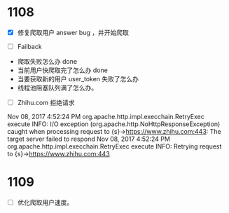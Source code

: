 # 1108

- [x] 修复爬取用户 answer bug ，并开始爬取


- [ ] Failback

- 爬取失败怎么办  done
- 当前用户快爬取完了怎么办  done
- 当要获取新的用户 user_token 失败了怎么办
- 线程池阻塞队列满了怎么办。

- [ ]  Zhihu.com 拒绝请求

Nov 08, 2017 4:52:24 PM org.apache.http.impl.execchain.RetryExec execute
INFO: I/O exception (org.apache.http.NoHttpResponseException) caught when processing request to {s}->https://www.zhihu.com:443: The target server failed to respond
Nov 08, 2017 4:52:24 PM org.apache.http.impl.execchain.RetryExec execute
INFO: Retrying request to {s}->https://www.zhihu.com:443







# 1109 

- [ ] 优化爬取用户速度。



